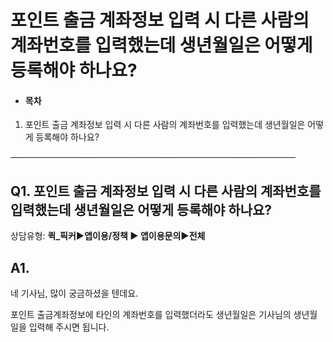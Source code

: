 # 포인트 출금 계좌정보 입력 시 다른 사람의 계좌번호를 입력했는데 생년월일은 어떻게 등록해야 하나요?

* #### **목차**

1. 포인트 출금 계좌정보 입력 시 다른 사람의 계좌번호를 입력했는데 생년월일은 어떻게 등록해야 하나요?

──────────────────────────────────────────────

**Q1. 포인트 출금 계좌정보 입력 시 다른 사람의 계좌번호를 입력했는데 생년월일은 어떻게 등록해야 하나요?**
---------------------------------------------------------------

상담유형: **퀵\_픽커▶앱이용/정책 ▶ 앱이용문의▶전체**

**A1.**
-------

네 기사님, 많이 궁금하셨을 텐데요.

포인트 출금계좌정보에 타인의 계좌번호를 입력했더라도 생년월일은 기사님의 생년월일을 입력해 주시면 됩니다.